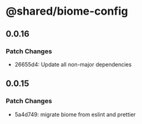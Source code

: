 # @shared/biome-config

## 0.0.16

### Patch Changes

- 26655d4: Update all non-major dependencies

## 0.0.15

### Patch Changes

- 5a4d749: migrate biome from eslint and prettier
